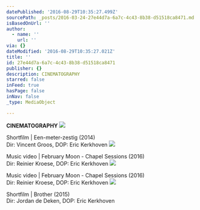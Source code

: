 ```yaml
---
datePublished: '2016-08-29T10:35:27.499Z'
sourcePath: _posts/2016-03-24-27e44d7a-6a7c-4c43-8b38-d51518ca8471.md
isBasedOnUrl: ''
author:
  - name: ''
    url: ''
via: {}
dateModified: '2016-08-29T10:35:27.021Z'
title: ''
id: 27e44d7a-6a7c-4c43-8b38-d51518ca8471
publisher: {}
description: CINEMATOGRAPHY
starred: false
inFeed: true
hasPage: false
inNav: false
_type: MediaObject

---
```

**CINEMATOGRAPHY**
![](https://s3-us-west-2.amazonaws.com/the-grid-img/p/9195fa3e2a2accb65552ab3454d857df1073ca5d.jpg)

Shortfilm | Een-meter-zestig (2014)  
Dir: Vincent Groos, DOP: Eric Kerkhoven
![](https://the-grid-user-content.s3-us-west-2.amazonaws.com/0467a7d9-55e0-4430-baf7-0fa6c4be8b10.jpg)

Music video | February Moon - Chapel Sessions (2016)  
Dir: Reinier Kroese, DOP: Eric Kerkhoven
![](https://the-grid-user-content.s3-us-west-2.amazonaws.com/98a0660a-5623-47b4-a276-77b07f774d56.jpg)

Music video | February Moon - Chapel Sessions (2016)  
Dir: Reinier Kroese, DOP: Eric Kerkhoven
![](https://the-grid-user-content.s3-us-west-2.amazonaws.com/32bcd8b8-418e-4890-9705-6abd8f0dba88.jpg)

Shortfilm | Brother (2015)  
Dir: Jordan de Deken, DOP: Eric Kerkhoven